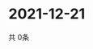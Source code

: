 # 2021-12-21
  共 0条

  <!-- BEGIN -->
  <!-- 最后更新时间Tue Dec 21 2021 16:06:48 GMT+0000 (Coordinated Universal Time) -->
  
  <!-- END -->
  
  